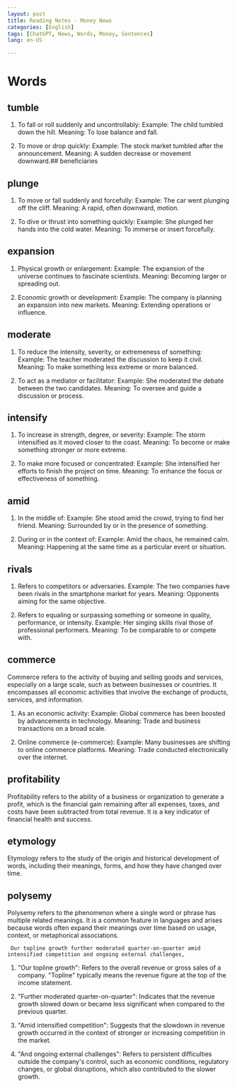 ```yaml
---
layout: post
title: Reading Notes - Money News
categories: [English]
tags: [ChatGPT, News, Words, Money, Sentences]
lang: en-US

---
```


# Words
## tumble

1. To fall or roll suddenly and uncontrollably:
Example: The child tumbled down the hill.
Meaning: To lose balance and fall.

2. To move or drop quickly:
Example: The stock market tumbled after the announcement.
Meaning: A sudden decrease or movement downward.## beneficiaries

## plunge
1. To move or fall suddenly and forcefully:
Example: The car went plunging off the cliff.
Meaning: A rapid, often downward, motion.

2. To dive or thrust into something quickly:
Example: She plunged her hands into the cold water.
Meaning: To immerse or insert forcefully.
## expansion
1. Physical growth or enlargement:
Example: The expansion of the universe continues to fascinate scientists.
Meaning: Becoming larger or spreading out.

2. Economic growth or development:
Example: The company is planning an expansion into new markets.
Meaning: Extending operations or influence.

## moderate
1. To reduce the intensity, severity, or extremeness of something:
Example: The teacher moderated the discussion to keep it civil.
Meaning: To make something less extreme or more balanced.

2. To act as a mediator or facilitator:
Example: She moderated the debate between the two candidates.
Meaning: To oversee and guide a discussion or process.

## intensify
1. To increase in strength, degree, or severity:
Example: The storm intensified as it moved closer to the coast.
Meaning: To become or make something stronger or more extreme.

2. To make more focused or concentrated:
Example: She intensified her efforts to finish the project on time.
Meaning: To enhance the focus or effectiveness of something.

## amid
1. In the middle of:
Example: She stood amid the crowd, trying to find her friend.
Meaning: Surrounded by or in the presence of something.

2. During or in the context of:
Example: Amid the chaos, he remained calm.
Meaning: Happening at the same time as a particular event or situation.

## rivals

1. Refers to competitors or adversaries.
Example: The two companies have been rivals in the smartphone market for years.
Meaning: Opponents aiming for the same objective.


2. Refers to equaling or surpassing something or someone in quality, performance, or intensity.
Example: Her singing skills rival those of professional performers.
Meaning: To be comparable to or compete with.

## commerce
Commerce refers to the activity of buying and selling goods and services, especially on a large scale, such as between businesses or countries. It encompasses all economic activities that involve the exchange of products, services, and information.

1. As an economic activity:
Example: Global commerce has been boosted by advancements in technology.
Meaning: Trade and business transactions on a broad scale.

2. Online commerce (e-commerce):
Example: Many businesses are shifting to online commerce platforms.
Meaning: Trade conducted electronically over the internet.

## profitability
Profitability refers to the ability of a business or organization to generate a profit, which is the financial gain remaining after all expenses, taxes, and costs have been subtracted from total revenue. It is a key indicator of financial health and success.

## etymology
Etymology refers to the study of the origin and historical development of words, including their meanings, forms, and how they have changed over time.

## polysemy
Polysemy refers to the phenomenon where a single word or phrase has multiple related meanings. It is a common feature in languages and arises because words often expand their meanings over time based on usage, context, or metaphorical associations.

``` Our topline growth further moderated quarter-on-quarter amid intensified competition and ongoing external challenges,```

1. "Our topline growth": Refers to the overall revenue or gross sales of a company. "Topline" typically means the revenue figure at the top of the income statement.

2. "Further moderated quarter-on-quarter": Indicates that the revenue growth slowed down or became less significant when compared to the previous quarter.

3. "Amid intensified competition": Suggests that the slowdown in revenue growth occurred in the context of stronger or increasing competition in the market.

4. "And ongoing external challenges": Refers to persistent difficulties outside the company's control, such as economic conditions, regulatory changes, or global disruptions, which also contributed to the slower growth.